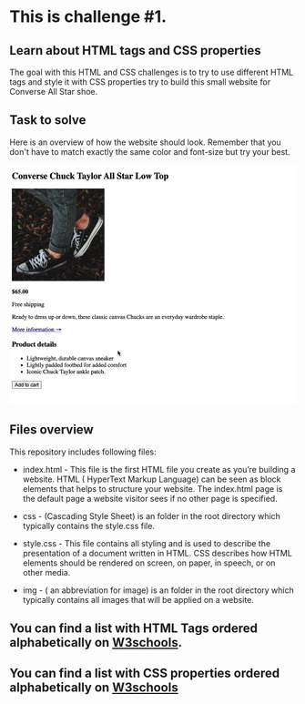 # This is challenge #1.

## Learn about HTML tags and CSS properties

The goal with this HTML and CSS challenges is to try to use different HTML tags and style it with CSS properties try to build this small website for Converse All Star shoe.

## Task to solve
Here is an overview of how the website should look. Remember that you don't have to match exactly the same color and font-size but try your best.

![alt text](img/solution-challenge-1.png)

## Files overview 
This repository includes following files:

* index.html - This file is the first HTML file you create as you’re building a website. HTML ( HyperText Markup Language) can be seen as block elements that helps to structure your website. The index.html page is the default page a website visitor sees if no other page is specified.

* css - (Cascading Style Sheet) is an folder in the root directory which typically contains the style.css file.

* style.css - This file contains all styling and is used to describe the presentation of a document written in HTML. CSS describes how HTML elements should be rendered on screen, on paper, in speech, or on other media.

* img - ( an abbreviation for image) is an folder in the root directory which typically contains all images that will be applied on a website.


## You can find a list with HTML Tags ordered alphabetically on [W3schools](https://www.w3schools.com/tags/tag_html.asp).

## You can find a list with CSS properties ordered alphabetically on [W3schools](https://www.w3schools.com/cssref/index.php)


